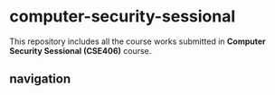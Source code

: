 # computer-security-sessional
This repository includes all the course works submitted in **Computer Security Sessional (CSE406)** course.  
## navigation  

